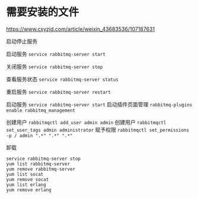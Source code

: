# 需要安装的文件

https://www.cxyzjd.com/article/weixin_43683536/107187631

启动停止服务 

启动服务 `service rabbitmq-server start` 

关闭服务 `service rabbitmq-server stop` 

查看服务状态 `service rabbitmq-server status` 

重启服务 `service rabbitmq-server restart`

启动服务
 `service rabbitmq-server start`
 启动插件页面管理
 `rabbitmq-plugins enable rabbitmq_management`

创建用户
 `rabbitmqctl add_user admin admin`
 创建用户
 `rabbitmqctl set_user_tags admin administrator`
 赋予权限
 `rabbitmqctl set_permissions -p / admin ".*" ".*" ".*"`

卸载

```
service rabbitmq-server stop 
yum list rabbitmq-server 
yum remove rabbitmq-server 
yum list socat 
yum remove socat 
yum list erlang 
yum remove erlang
```